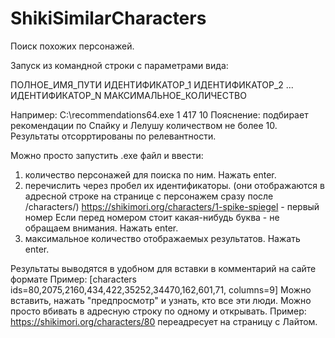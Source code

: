 # ShikiSimilarCharacters
Поиск похожих персонажей.


Запуск из командной строки с параметрами вида:

ПОЛНОЕ_ИМЯ_ПУТИ ИДЕНТИФИКАТОР_1 ИДЕНТИФИКАТОР_2 ... ИДЕНТИФИКАТОР_N МАКСИМАЛЬНОЕ_КОЛИЧЕСТВО

Например:
С:\recommendations64.exe 1 417 10
Пояснение:
подбирает рекомендации  по Спайку и Лелушу количеством не более 10.
Результаты отсорртированы по релевантности.

Можно просто запустить .exe файл и ввести:
1) количество персонажей для поиска по ним. Нажать enter.
2) перечислить через пробел их идентификаторы.
(они отображаются в адресной строке на странице с персонажем сразу после /characters/)
https://shikimori.org/characters/1-spike-spiegel - первый номер
Если перед номером стоит какая-нибудь буква - не обращаем внимания.
Нажать enter.
3) максимальное количество отображаемых результатов. Нажать enter.

Результаты выводятся в удобном для вставки в комментарий на сайте формате
Пример: [characters ids=80,2075,2160,434,422,35252,34470,162,601,71, columns=9]
Можно вставить, нажать "предпросмотр" и узнать, кто все эти люди.
Можно просто вбивать в адресную строку по одному и открывать.
Пример: https://shikimori.org/characters/80 переадресует на страницу с Лайтом.
